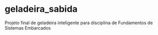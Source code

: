 # geladeira_sabida
Projeto final de geladeira inteligente para disciplina de Fundamentos de Sistemas Embarcados
